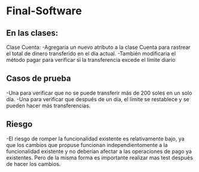 # Final-Software

## En las clases:
Clase Cuenta: 
  -Agregaria un nuevo atributo a la clase Cuenta para rastrear el total de dinero transferido en el día actual.
  -También modificaria el método pagar para verificar si la transferencia excede el límite diario

## Casos de prueba
  -Una para verificar que no se puede transferir más de 200 soles en un solo día.
  -Una para verificar que después de un día, el límite se restablece y se pueden hacer más transferencias.

## Riesgo
  -El riesgo de romper la funcionalidad existente es relativamente bajo, ya que los cambios que propuse funcionan independientomente a la funcionalidad 
  existente y no deberían afectar a las operaciones de pago ya existentes. Pero de la misma forma es importante realizar mas test después de hacer los cambios.

